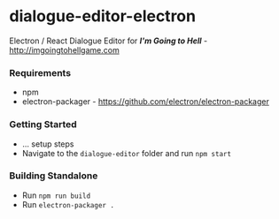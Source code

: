 # dialogue-editor-electron
Electron / React Dialogue Editor for ***I'm Going to Hell*** - http://imgoingtohellgame.com
### Requirements
* npm
* electron-packager - https://github.com/electron/electron-packager
### Getting Started
* ... setup steps
* Navigate to the ```dialogue-editor``` folder and run ```npm start```
### Building Standalone
* Run ```npm run build```
* Run ```electron-packager .```